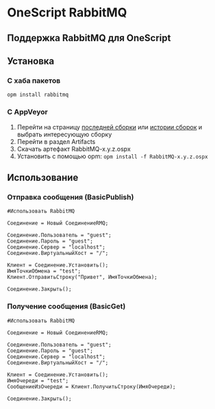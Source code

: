 # OneScript RabbitMQ

## Поддержка RabbitMQ для OneScript

## Установка

### С хаба пакетов

`opm install rabbitmq`

### С AppVeyor

1. Перейти на страницу [последней сборки](https://ci.appveyor.com/project/nixel2007/oscript-rabbitmq) или [истории сборок](https://ci.appveyor.com/project/nixel2007/oscript-rabbitmq/history) и выбрать интересующую сборку
1. Перейти в раздел Artifacts
1. Скачать артефакт RabbitMQ-x.y.z.ospx
1. Установить с помощью opm: `opm install -f RabbitMQ-x.y.z.ospx`

## Использование

### Отправка сообщения (BasicPublish)

```bsl
#Использовать RabbitMQ

Соединение = Новый СоединениеRMQ;
	
Соединение.Пользователь = "guest";
Соединение.Пароль = "guest";
Соединение.Сервер = "localhost";
Соединение.ВиртуальныйХост = "/";
	
Клиент = Соединение.Установить();
ИмяТочкиОбмена = "test";
Клиент.ОтправитьСтроку("Привет", ИмяТочкиОбмена);
	
Соединение.Закрыть();

```

### Получение сообщения (BasicGet)

```bsl
#Использовать RabbitMQ

Соединение = Новый СоединениеRMQ;
	
Соединение.Пользователь = "guest";
Соединение.Пароль = "guest";
Соединение.Сервер = "localhost";
Соединение.ВиртуальныйХост = "/";
	
Клиент = Соединение.Установить();
ИмяОчереди = "test";
СообщениеИзОчереди = Клиент.ПолучитьСтроку(ИмяОчереди);
	
Соединение.Закрыть();

```